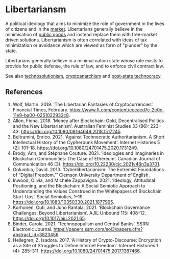 # Libertariansm
A political ideology that aims to minimize the role of government in the lives of citizens and in the [market](../market.md).  Libertarians generally believe in the minimisation of [public goods](../public-goods-problem.md) and instead replace them with free-market driven solutions. Libertarianism is often correlated with ideas of tax minimization or avoidance which are viewed as form of "plunder" by the state.

Libertarians generally believe in a minimal nation state whose role exists to provide for public defense, the rule of law, and to enforce civil contract law.

See also [technosolutionism](technosolutionism.md), [cryptoanarchism](../cryptoanarchism.md) and [post-state technocracy](../../notes/post-state-technocracy.md).

## References
1. Wolf, Martin. 2019. ‘The Libertarian Fantasies of Cryptocurrencies’. Financial Times, February. https://www.ft.com/content/eeeacd7c-2e0e-11e9-ba00-0251022932c8.
1. Allon, Fiona. 2018. ‘Money after Blockchain: Gold, Decentralised Politics and the New Libertarianism’. Australian Feminist Studies 33 (96): 223–43. https://doi.org/10.1080/08164649.2018.1517245.
1. Beltramini, Enrico. 2021. ‘Against Technocratic Authoritarianism. A Short Intellectual History of the Cypherpunk Movement’. Internet Histories 5 (2): 101–18. https://doi.org/10.1080/24701475.2020.1731249.
1. Brody, Ann, and Stéphane Couture. 2021. ‘Ideologies and Imaginaries in Blockchain Communities: The Case of Ethereum’. Canadian Journal of Communication 46 (3). https://doi.org/10.22230/cjc.2021v46n3a3701.
1. Golumbia, David. 2013. ‘Cyberlibertarianism: The Extremist Foundations of “Digital Freedom.”’ Clemson University Department of English.
1. Inwood, Olivia, and Michele Zappavigna. 2021. ‘Ideology, Attitudinal Positioning, and the Blockchain: A Social Semiotic Approach to Understanding the Values Construed in the Whitepapers of Blockchain Start-Ups’. Social Semiotics, 1–19. https://doi.org/10.1080/10350330.2021.1877995.
1. Korhonen, Outi, and Juho Rantala. 2021. ‘Blockchain Governance Challenges: Beyond Libertarianism’. AJIL Unbound 115: 408–12. https://doi.org/10.1017/aju.2021.65.
1. Binder, Carola. 2021. ‘Technopopulism and Central Banks’. SSRN Electronic Journal. https://papers.ssrn.com/sol3/papers.cfm?abstract_id=3823456.
1. Hellegren, Z. Isadora. 2017. ‘A History of Crypto-Discourse: Encryption as a Site of Struggles to Define Internet Freedom’. Internet Histories 1 (4): 285–311. https://doi.org/10.1080/24701475.2017.1387466.